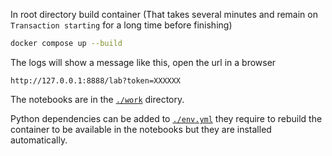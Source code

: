 In root directory build container (That takes several minutes and remain on `Transaction starting` for a long time before finishing)

```bash
docker compose up --build
```

The logs will show a message like this, open the url in a browser

```
http://127.0.0.1:8888/lab?token=XXXXXX
```

The notebooks are in the [`./work`](./work) directory.

Python dependencies can be added to [`./env.yml`](./env.yml) they require to rebuild the container to be available in the notebooks but they are installed automatically.
